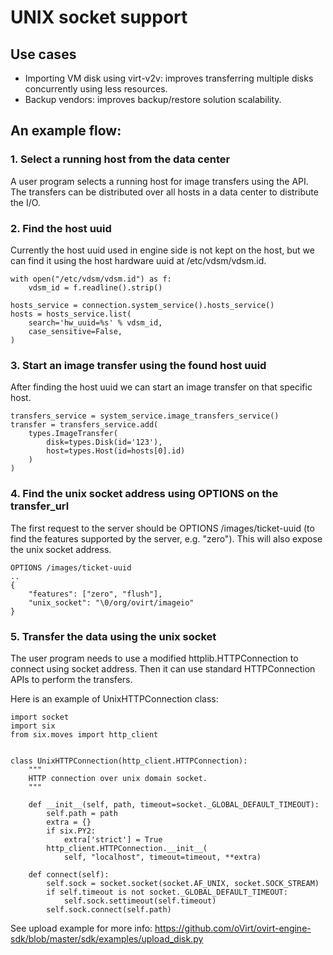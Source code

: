 # UNIX socket support

## Use cases

- Importing VM disk using virt-v2v: improves transferring multiple disks
  concurrently using less resources.
- Backup vendors: improves backup/restore solution scalability.

## An example flow:

### 1. Select a running host from the data center

A user program selects a running host for image transfers using the API.
The transfers can be distributed over all hosts in a data center to
distribute the I/O.


### 2. Find the host uuid

Currently the host uuid used in engine side is not kept on the host, but
we can find it using the host hardware uuid at /etc/vdsm/vdsm.id.

    with open("/etc/vdsm/vdsm.id") as f:
        vdsm_id = f.readline().strip()

    hosts_service = connection.system_service().hosts_service()
    hosts = hosts_service.list(
        search='hw_uuid=%s' % vdsm_id,
        case_sensitive=False,
    )


### 3. Start an image transfer using the found host uuid

After finding the host uuid we can start an image transfer on that
specific host.

    transfers_service = system_service.image_transfers_service()
    transfer = transfers_service.add(
        types.ImageTransfer(
            disk=types.Disk(id='123'),
            host=types.Host(id=hosts[0].id)
        )
    )


### 4. Find the unix socket address using OPTIONS on the transfer_url

The first request to the server should be OPTIONS /images/ticket-uuid
(to find the features supported by the server, e.g. "zero").
This will also expose the unix socket address.

    OPTIONS /images/ticket-uuid
    ..
    {
        "features": ["zero", "flush"],
        "unix_socket": "\0/org/ovirt/imageio"
    }

### 5. Transfer the data using the unix socket

The user program needs to use a modified httplib.HTTPConnection to
connect using socket address. Then it can use standard HTTPConnection
APIs to perform the transfers.

Here is an example of UnixHTTPConnection class:

    import socket
    import six
    from six.moves import http_client


    class UnixHTTPConnection(http_client.HTTPConnection):
        """
        HTTP connection over unix domain socket.
        """

        def __init__(self, path, timeout=socket._GLOBAL_DEFAULT_TIMEOUT):
            self.path = path
            extra = {}
            if six.PY2:
                extra['strict'] = True
            http_client.HTTPConnection.__init__(
                self, "localhost", timeout=timeout, **extra)

        def connect(self):
            self.sock = socket.socket(socket.AF_UNIX, socket.SOCK_STREAM)
            if self.timeout is not socket._GLOBAL_DEFAULT_TIMEOUT:
                self.sock.settimeout(self.timeout)
            self.sock.connect(self.path)

See upload example for more info:
https://github.com/oVirt/ovirt-engine-sdk/blob/master/sdk/examples/upload_disk.py

